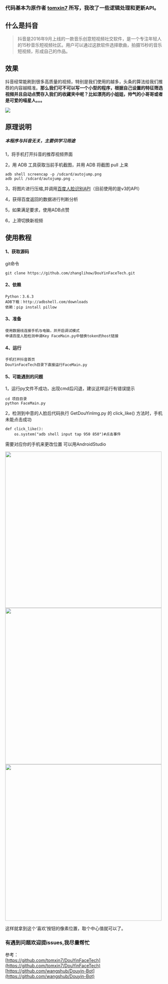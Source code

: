 ### 代码基本为原作者 [tomxin7](https://github.com/tomxin7) 所写，我改了一些逻辑处理和更新API。  

## 什么是抖音

> 抖音是2016年9月上线的一款音乐创意短视频社交软件，是一个专注年轻人的15秒音乐短视频社区。用户可以通过这款软件选择歌曲，拍摄15秒的音乐短视频，形成自己的作品。


## 效果
抖音经常能刷到很多高质量的视频，特别是我们使用的越多，头条的算法给我们推荐的内容越精准。**那么我们可不可以写一个小型的程序，根据自己设置的特征筛选视频并且自动点赞存入我们的收藏夹中呢？比如漂亮的小姐姐，帅气的小哥哥或者是可爱的喵星人。。。**
<!--more-->


![](https://github.com/zhanglihow/DouYinFaceTech/blob/master/20180418_000727.gif)
## 原理说明

##### 本程序与抖音无关，主要供学习用途

1，将手机打开抖音的推荐视频界面

2，用 ADB 工具获取当前手机截图，并用 ADB 将截图 pull 上来

```
adb shell screencap -p /sdcard/autojump.png
adb pull /sdcard/autojump.png .
```

3，将图片进行压缩,并调用[百度人脸识别API](http://ai.baidu.com/tech/face)（目前使用的是v3的API）

4，获得百度返回的数据进行判断分析

5，如果满足要求，使用ADB点赞

6，上滑切换新视频 





## 使用教程


#### 1、获取源码

git命令
```
git clone https://github.com/zhanglihow/DouYinFaceTech.git
``` 
#### 2、依赖
```
Python：3.6.3
ADB下载：http://adbshell.com/downloads
依赖：pip install pillow 
```
#### 3、准备
```
使用数据线连接手机与电脑，并开启调试模式
申请百度人脸检测申请Key FaceMain.py中替换token的host链接

```
#### 4、运行

```
手机打开抖音首页
DouYinFaceTech目录下直接运行FaceMain.py

```
#### 5、可能遇到的问题


1，运行py文件不成功，出现cmd后闪退，建议这样运行有错误提示

```
cd 项目目录
python FaceMain.py
```

  
  2，检测到中意的人脸后代码执行 GetDouYinImg.py 的 click_like() 方法时，手机未能点击成功
  

```
def click_like():
    os.system("adb shell input tap 950 850")#点击事件
```
需要对应你的手机来更改位置
可以用AndroidStudio  

<img src="https://github.com/zhanglihow/DouYinFaceTech/blob/master/pic/as1.jpg" width="500" hegiht="500" align=center />
<img src="https://github.com/zhanglihow/DouYinFaceTech/blob/master/pic/as2.png" width="500" hegiht="500" align=center />
<img src="https://github.com/zhanglihow/DouYinFaceTech/blob/master/pic/as3.png" width="500" hegiht="500" align=center />

这样就拿到这个‘喜欢’按钮的像素位置，取个中心值就可以了。

### 有遇到问题欢迎提issues,我尽量帮忙

参考：  
[https://github.com/tomxin7/DouYinFaceTech](https://github.com/tomxin7/DouYinFaceTech)  
[https://github.com/wangshub/Douyin-Bot](https://github.com/wangshub/Douyin-Bot)

